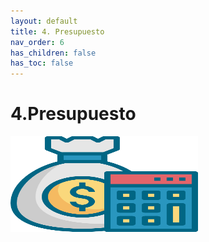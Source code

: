```yaml
---
layout: default
title: 4. Presupuesto
nav_order: 6
has_children: false
has_toc: false
---
```


# 4.Presupuesto
<img src="https://raw.githubusercontent.com/DavidSanzCano/cms-scripting-tfg.github.io/main/assets/images/4.4.png" width="300" height="153" />

